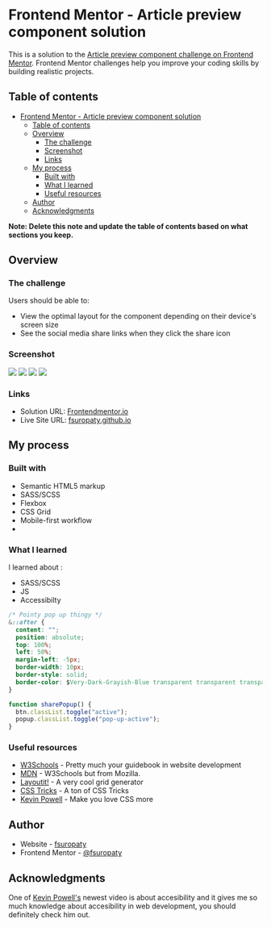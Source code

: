 # Frontend Mentor - Article preview component solution

This is a solution to the [Article preview component challenge on Frontend Mentor](https://www.frontendmentor.io/challenges/article-preview-component-dYBN_pYFT). Frontend Mentor challenges help you improve your coding skills by building realistic projects.

## Table of contents

- [Frontend Mentor - Article preview component solution](#frontend-mentor---article-preview-component-solution)
  - [Table of contents](#table-of-contents)
  - [Overview](#overview)
    - [The challenge](#the-challenge)
    - [Screenshot](#screenshot)
    - [Links](#links)
  - [My process](#my-process)
    - [Built with](#built-with)
    - [What I learned](#what-i-learned)
    - [Useful resources](#useful-resources)
  - [Author](#author)
  - [Acknowledgments](#acknowledgments)

**Note: Delete this note and update the table of contents based on what sections you keep.**

## Overview

### The challenge

Users should be able to:

- View the optimal layout for the component depending on their device's screen size
- See the social media share links when they click the share icon

### Screenshot

![](./images/desktop-screenshot.png)
![](./images/desktop-screenshot-active.png)
![](./images/mobile-screenshot.png)
![](./images/mobile-screenshot-active.png)

### Links

- Solution URL: [Frontendmentor.io](https://your-solution-url.com)
- Live Site URL: [fsuropaty.github.io](https://your-live-site-url.com)

## My process

### Built with

- Semantic HTML5 markup
- SASS/SCSS
- Flexbox
- CSS Grid
- Mobile-first workflow
-

### What I learned

I learned about :

- SASS/SCSS
- JS
- Accessibilty

```css
/* Pointy pop up thingy */
&::after {
  content: "";
  position: absolute;
  top: 100%;
  left: 50%;
  margin-left: -5px;
  border-width: 10px;
  border-style: solid;
  border-color: $Very-Dark-Grayish-Blue transparent transparent transparent;
}
```

```js
function sharePopup() {
  btn.classList.toggle("active");
  popup.classList.toggle("pop-up-active");
}
```

### Useful resources

- [W3Schools](https://www.w3schools.com) - Pretty much your guidebook in website development
- [MDN](https://developer.mozilla.org) - W3Schools but from Mozilla.
- [Layoutit!](https://grid.layoutit.com) - A very cool grid generator
- [CSS Tricks](https://css-tricks.com) - A ton of CSS Tricks
- [Kevin Powell](https://www.youtube.com/@KevinPowell) - Make you love CSS more

## Author

- Website - [fsuropaty]()
- Frontend Mentor - [@fsuropaty](https://www.frontendmentor.io/profile/fsuropaty)

## Acknowledgments

One of [Kevin Powell's](https://www.youtube.com/@KevinPowell) newest video is about accesibility and it gives me so much knowledge about accesibility in web development, you should definitely check him out.

